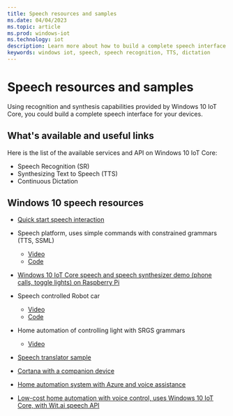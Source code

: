 ```yaml
---
title: Speech resources and samples
ms.date: 04/04/2023
ms.topic: article
ms.prod: windows-iot
ms.technology: iot
description: Learn more about how to build a complete speech interface with IoT Core.
keywords: windows iot, speech, speech recognition, TTS, dictation
---
```


# Speech resources and samples

Using recognition and synthesis capabilities provided by Windows 10 IoT Core, you could build a complete speech interface for your devices.

## What's available and useful links

Here is the list of the available services and API on Windows 10 IoT Core:

* Speech Recognition (SR)
* Synthesizing Text to Speech (TTS)
* Continuous Dictation

## Windows 10 speech resources

* [Quick start speech interaction](/previous-versions/windows/apps/dn630426(v=win.10))

* Speech platform, uses simple commands with constrained grammars (TTS, SSML)
  * [Video](https://www.youtube.com/watch?v=GiDvBhfNnjU)
  * [Code](https://github.com/Microsoft/Windows-universal-samples/tree/master/Samples/SpeechRecognitionAndSynthesis)

* [Windows 10 IoT Core speech and speech synthesizer demo (phone calls, toggle lights) on Raspberry Pi](https://www.youtube.com/watch?v=HstKdcP9XRA)

* Speech controlled Robot car
  * [Video](https://www.youtube.com/watch?v=vxUOTgechd4)
  * [Code](https://www.hackster.io/AnuragVasanwala/speech-controlled-robot-49744c)

* Home automation of controlling light with SRGS grammars
  * [Video](https://www.youtube.com/watch?v=MN18Uo_063g)

* [Speech translator sample](https://github.com/microsoft/Windows-iotcore-samples/tree/develop/Samples/SpeechTranslator)

* [Cortana with a companion device](https://microsoft.hackster.io/ada-plasma-1f5c36/windows-iot-device-interactive-with-cortana-046906?ref=platform&ref_id=4087_trending___&offset=16)

* [Home automation system with Azure and voice assistance](https://microsoft.hackster.io/rishabhbanga/complete-home-automation-system-with-azure-and-voice-assistance-8aa5fd?ref=search&ref_id=speech&offset=1)

* [Low-cost home automation with voice control, uses Windows 10 IoT Core, with Wit.ai speech API](https://microsoft.hackster.io/michael-gillett/dorm-automation-9fed01?ref=search&ref_id=speech&offset=2)
